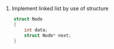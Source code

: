 1. Implement linked list by use of structure
```c
    struct Node
    {
        int data;
        struct Node* next;
    }
```